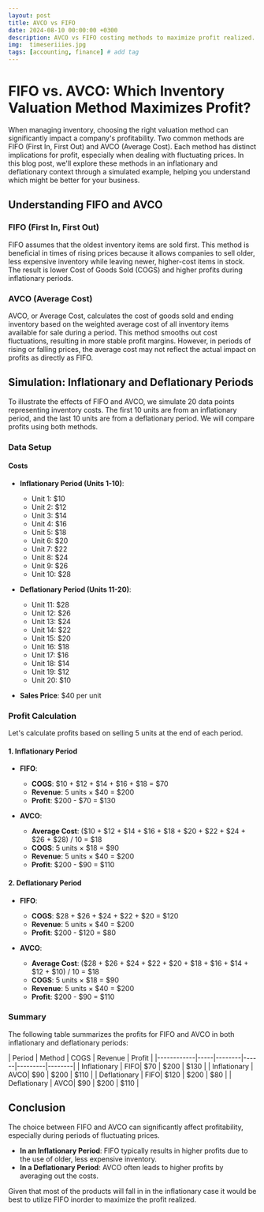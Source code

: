 ```yaml
---
layout: post
title: AVCO vs FIFO
date: 2024-08-10 00:00:00 +0300
description: AVCO vs FIFO costing methods to maximize profit realized.
img:  timeseriiies.jpg
tags: [accounting, finance] # add tag
---
```


# FIFO vs. AVCO: Which Inventory Valuation Method Maximizes Profit?

When managing inventory, choosing the right valuation method can significantly impact a company's profitability. Two common methods are FIFO (First In, First Out) and AVCO (Average Cost). Each method has distinct implications for profit, especially when dealing with fluctuating prices. In this blog post, we'll explore these methods in an inflationary and deflationary context through a simulated example, helping you understand which might be better for your business.

## Understanding FIFO and AVCO

### FIFO (First In, First Out)

FIFO assumes that the oldest inventory items are sold first. This method is beneficial in times of rising prices because it allows companies to sell older, less expensive inventory while leaving newer, higher-cost items in stock. The result is lower Cost of Goods Sold (COGS) and higher profits during inflationary periods.

### AVCO (Average Cost)

AVCO, or Average Cost, calculates the cost of goods sold and ending inventory based on the weighted average cost of all inventory items available for sale during a period. This method smooths out cost fluctuations, resulting in more stable profit margins. However, in periods of rising or falling prices, the average cost may not reflect the actual impact on profits as directly as FIFO.

## Simulation: Inflationary and Deflationary Periods

To illustrate the effects of FIFO and AVCO, we simulate 20 data points representing inventory costs. The first 10 units are from an inflationary period, and the last 10 units are from a deflationary period. We will compare profits using both methods.

### Data Setup

#### Costs

- **Inflationary Period (Units 1-10)**:
  - Unit 1: $10
  - Unit 2: $12
  - Unit 3: $14
  - Unit 4: $16
  - Unit 5: $18
  - Unit 6: $20
  - Unit 7: $22
  - Unit 8: $24
  - Unit 9: $26
  - Unit 10: $28

- **Deflationary Period (Units 11-20)**:
  - Unit 11: $28
  - Unit 12: $26
  - Unit 13: $24
  - Unit 14: $22
  - Unit 15: $20
  - Unit 16: $18
  - Unit 17: $16
  - Unit 18: $14
  - Unit 19: $12
  - Unit 20: $10

- **Sales Price**: $40 per unit

### Profit Calculation

Let's calculate profits based on selling 5 units at the end of each period.

#### 1. **Inflationary Period**

- **FIFO**:
  - **COGS**: $10 + $12 + $14 + $16 + $18 = $70
  - **Revenue**: 5 units × $40 = $200
  - **Profit**: $200 - $70 = $130

- **AVCO**:
  - **Average Cost**: ($10 + $12 + $14 + $16 + $18 + $20 + $22 + $24 + $26 + $28) / 10 = $18
  - **COGS**: 5 units × $18 = $90
  - **Revenue**: 5 units × $40 = $200
  - **Profit**: $200 - $90 = $110

#### 2. **Deflationary Period**

- **FIFO**:
  - **COGS**: $28 + $26 + $24 + $22 + $20 = $120
  - **Revenue**: 5 units × $40 = $200
  - **Profit**: $200 - $120 = $80

- **AVCO**:
  - **Average Cost**: ($28 + $26 + $24 + $22 + $20 + $18 + $16 + $14 + $12 + $10) / 10 = $18
  - **COGS**: 5 units × $18 = $90
  - **Revenue**: 5 units × $40 = $200
  - **Profit**: $200 - $90 = $110

### Summary

The following table summarizes the profits for FIFO and AVCO in both inflationary and deflationary periods:

| Period   | Method | COGS | Revenue | Profit |
|------------|-----|--------|------|---------|--------|
| Inflationary | FIFO| $70    | $200  | $130   |
| Inflationary | AVCO| $90   | $200  | $110   |
| Deflationary | FIFO| $120   | $200 | $80    |
| Deflationary | AVCO| $90   | $200  | $110   |

## Conclusion

The choice between FIFO and AVCO can significantly affect profitability, especially during periods of fluctuating prices. 

- **In an Inflationary Period**: FIFO typically results in higher profits due to the use of older, less expensive inventory. 
- **In a Deflationary Period**: AVCO often leads to higher profits by averaging out the costs.

Given that most of the products will fall in in the inflationary case it would be best to utilize FIFO inorder to maximize the profit realized.

